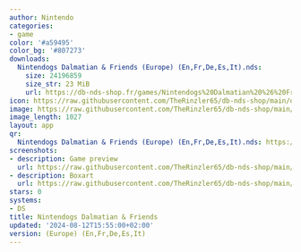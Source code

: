 ```yaml
---
author: Nintendo
categories:
- game
color: '#a59495'
color_bg: '#807273'
downloads:
  Nintendogs Dalmatian & Friends (Europe) (En,Fr,De,Es,It).nds:
    size: 24196859
    size_str: 23 MiB
    url: https://db-nds-shop.fr/games/Nintendogs%20Dalmatian%20%26%20Friends%20%28Europe%29%20%28En%2CFr%2CDe%2CEs%2CIt%29.zip
icon: https://raw.githubusercontent.com/TheRinzler65/db-nds-shop/main/docs/assets/images/icons/nintendogsdalmatian.png
image: https://raw.githubusercontent.com/TheRinzler65/db-nds-shop/main/docs/assets/images/icons/nintendogsdalmatian.png
image_length: 1027
layout: app
qr:
  Nintendogs Dalmatian & Friends (Europe) (En,Fr,De,Es,It).nds: https://db-nds-shop.fr/assets/images/qr/nintendogs-dalmatian--friends-europe-enfrdeesit-nds.png
screenshots:
- description: Game preview
  url: https://raw.githubusercontent.com/TheRinzler65/db-nds-shop/main/docs/assets/images/screenshots/nintendogsdalmatian/nintendogsdalmatian.png
- description: Boxart
  url: https://raw.githubusercontent.com/TheRinzler65/db-nds-shop/main/docs/assets/images/boxart/Nintendogs%20Dalmatian%20%26%20Friends%20(Europe)%20(En%2CFr%2CDe%2CEs%2CIt).nds.png
stars: 0
systems:
- DS
title: Nintendogs Dalmatian & Friends
updated: '2024-08-12T15:55:00+02:00'
version: (Europe) (En,Fr,De,Es,It)
---
```

